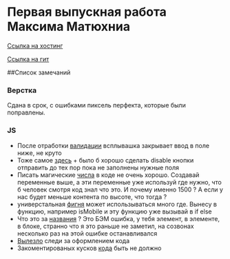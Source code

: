 # Первая выпускная работа Максима Матюхниа
[Ссылка на хостинг](http://ls-dz.max-s.net/)
 
[Ссылка на гит](https://github.com/settler-mar/ls.aw.2016.9/tree/master)

##Список замечаний
 
 
### Верстка
Сдана в срок, с ошибками пиксель перфекта, которые были поправлены.

### JS
* После отработки [валидации](https://yadi.sk/i/XVnQpLsnwdRk6) всплывашка закрывает ввод в поле ниже, не круто
* Тоже самое [здесь](https://yadi.sk/i/gCC7uQXrwdSfZ) + было б хорошо сделать disable кнопки отправить до тех
  пор пока не заполнены нужные поля
* Писать магические [числа](https://yadi.sk/i/HZt6KVQSwdTBi) в коде не очень хорошо. Создавай переменные выше, а эти
  переменные уже используй где нужно, что б человек смотря код знал что это. И почему именно 1500 ? А если у нас будет 
   меньше контента по высоте, что тогда ? 
* универстальная [фигня](https://yadi.sk/i/WqNwD_KfwdTZt) может использываться много где. Вынесу в функцию, например 
   isMobile и эту функцию уже вызывай в if else
* Что это за [названия](https://yadi.sk/i/bevTluN1wdULE) ? Это БЭМ ошибка, у тебя элемент, в элементе, в блоке, странно
   что я это раньше не заметил, на созвонах несколько раз на этой ошибке останавливался
* [Вылезло](dhttps://yadi.sk/i/Wdi0C7NfwdUe3)  следи за оформлением кода
* Закоментированых кусков [кода](https://yadi.sk/i/8bORGzwqwdUs3) быть не должно
   

